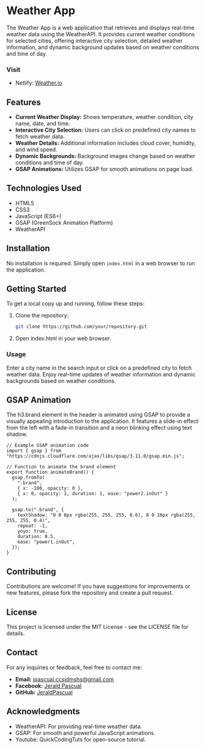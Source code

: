 # Weather App

The Weather App is a web application that retrieves and displays real-time weather data using the WeatherAPI. It provides current weather conditions for selected cities, offering interactive city selection, detailed weather information, and dynamic background updates based on weather conditions and time of day.

### Visit
- Netlify: [Weather.io](https://jpweatherapp.netlify.app/)

## Features

- **Current Weather Display:** Shows temperature, weather condition, city name, date, and time.
- **Interactive City Selection:** Users can click on predefined city names to fetch weather data.
- **Weather Details:** Additional information includes cloud cover, humidity, and wind speed.
- **Dynamic Backgrounds:** Background images change based on weather conditions and time of day.
- **GSAP Animations:** Utilizes GSAP for smooth animations on page load.

## Technologies Used

- HTML5
- CSS3
- JavaScript (ES6+)
- GSAP (GreenSock Animation Platform)
- WeatherAPI

## Installation

No installation is required. Simply open `index.html` in a web browser to run the application.

## Getting Started

To get a local copy up and running, follow these steps:

1. Clone the repository:

   ```bash
   git clone https://github.com/your/repository.git

2. Open index.html in your web browser.

### Usage
Enter a city name in the search input or click on a predefined city to fetch weather data.
Enjoy real-time updates of weather information and dynamic backgrounds based on weather conditions.


## GSAP Animation

The h3.brand element in the header is animated using GSAP to provide a visually appealing introduction to the application. It features a slide-in effect from the left with a fade-in transition and a neon blinking effect using text shadow.

```
// Example GSAP animation code
import { gsap } from "https://cdnjs.cloudflare.com/ajax/libs/gsap/3.11.0/gsap.min.js";

// Function to animate the brand element
export function animateBrand() {
  gsap.fromTo(
    ".brand",
    { x: -100, opacity: 0 },
    { x: 0, opacity: 1, duration: 1, ease: "power2.inOut" }
  );

  gsap.to(".brand", {
    textShadow: "0 0 8px rgba(255, 255, 255, 0.6), 0 0 16px rgba(255, 255, 255, 0.4)",
    repeat: -1,
    yoyo: true,
    duration: 0.5,
    ease: "power1.inOut",
  });
}
```

## Contributing
Contributions are welcome! If you have suggestions for improvements or new features, please fork the repository and create a pull request.

## License
This project is licensed under the MIT License - see the LICENSE file for details.

## Contact

For any inquiries or feedback, feel free to contact me:

- **Email:** jpascual.ccsjdmshs@gmail.com
- **Facebook:** [Jerald Pascual](https://web.facebook.com/JeraldAnthoniOlinPascual)
- **GitHub:** [JeraldPascual](https://github.com/JeraldPascual)


## Acknowledgments
 -  WeatherAPI: For providing real-time weather data. 
 -  GSAP: For smooth and powerful JavaScript animations.
 -  Youtube: QuickCodingTuts for open-source tutorial.
